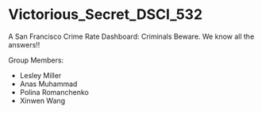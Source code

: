 # Victorious_Secret_DSCI_532
A San Francisco Crime Rate Dashboard: Criminals Beware. We know all the answers!!


Group Members:

- Lesley Miller
- Anas Muhammad
- Polina Romanchenko
- Xinwen Wang
